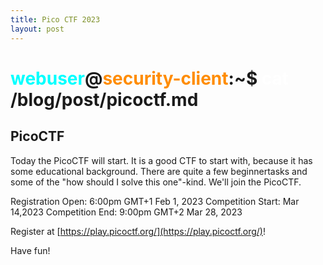 ```yaml
---
title: Pico CTF 2023
layout: post
---
```


# <span style="color: cyan;">webuser</span>@<span style="color: darkorange;">security-client</span>:~$ <span style="color: white;">cat</span> /blog/post/picoctf.md

## PicoCTF

Today the PicoCTF will start. It is a good CTF to start with, because it has some educational background. There are quite a few beginnertasks and some of the "how should I solve this one"-kind. We'll join the PicoCTF. 

Registration Open: 6:00pm GMT+1 Feb 1, 2023
Competition Start: Mar 14,2023
Competition End: 9:00pm GMT+2 Mar 28, 2023

Register at [https://play.picoctf.org/](https://play.picoctf.org/)!

Have fun!
